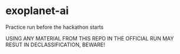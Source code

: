 # exoplanet-ai

Practice run before the hackathon starts

USING ANY MATERIAL FROM THIS REPO IN THE OFFICIAL RUN MAY RESUT IN DECLASSIFICATION, BEWARE!
